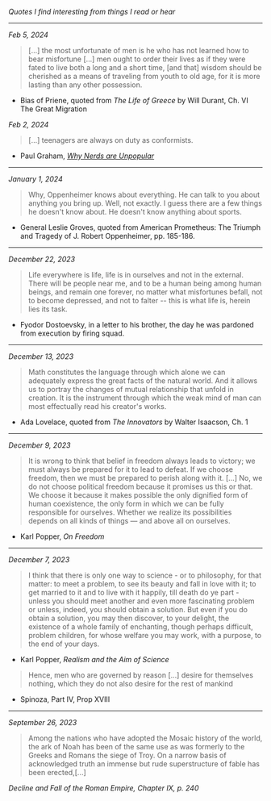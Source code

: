 _Quotes I find interesting from things I read or hear_

---

_Feb 5, 2024_

> [...] the most unfortunate of men is he who has not learned how to bear misfortune [...] men ought to order their lives as if they were fated to live both a long and a short time, [and that] wisdom should be cherished as a means of traveling from youth to old age, for it is more lasting than any other possession.

- Bias of Priene, quoted from _The Life of Greece_ by Will Durant, Ch. VI The Great Migration

_Feb 2, 2024_

> [...] teenagers are always on duty as conformists.

- Paul Graham, [_Why Nerds are Unpopular_](https://paulgraham.com/nerds.html)

---

_January 1, 2024_

> Why, Oppenheimer knows about everything. He can talk to you about anything you bring up. Well, not exactly. I guess there are a few things he doesn't know about. He doesn't know anything about sports.

- General Leslie Groves, quoted from American Prometheus: The Triumph and Tragedy of J. Robert Oppenheimer, pp. 185-186.

---

_December 22, 2023_

> Life everywhere is life, life is in ourselves and not in the external. There will be people near me, and to be a human being among human beings, and remain one forever, no matter what misfortunes befall, not to become depressed, and not to falter -- this is what life is, herein lies its task.

- Fyodor Dostoevsky, in a letter to his brother, the day he was pardoned from execution by firing squad.

---

_December 13, 2023_

> Math constitutes the language through which alone we can adequately express the great facts of the natural world. And it allows us to portray the changes of mutual relationship that unfold in creation. It is the instrument through which the weak mind of man can most effectually read his creator's works.

- Ada Lovelace, quoted from _The Innovators_ by Walter Isaacson, Ch. 1

---

_December 9, 2023_

> It is wrong to think that belief in freedom always leads to victory; we must always be prepared for it to lead to defeat. If we choose freedom, then we must be prepared to perish along with it.
> [...]
> No, we do not choose political freedom because it promises us this or that. We choose it because it makes possible the only dignified form of human coexistence, the only form in which we can be fully responsible for ourselves. Whether we realize its possibilities depends on all kinds of things — and above all on ourselves.

- Karl Popper, _On Freedom_

---

_December 7, 2023_

> I think that there is only one way to science - or to philosophy, for that matter: to meet a problem, to see its beauty and fall in love with it; to get married to it and to live with it happily, till death do ye part - unless you should meet another and even more fascinating problem or unless, indeed, you should obtain a solution. But even if you do obtain a solution, you may then discover, to your delight, the existence of a whole family of enchanting, though perhaps difficult, problem children, for whose welfare you may work, with a purpose, to the end of your days.

- Karl Popper, _Realism and the Aim of Science_

> Hence, men who are governed by reason [...] desire for themselves nothing, which they do not also desire for the rest of mankind

- Spinoza, Part IV, Prop XVIII

---

_September 26, 2023_

> Among the nations who have adopted the Mosaic history of the world, the ark of Noah has been of the same use as was formerly to the Greeks and Romans the siege of Troy. On a narrow basis of acknowledged truth an immense but rude superstructure of fable has been erected,[...]

_Decline and Fall of the Roman Empire, Chapter IX, p. 240_
